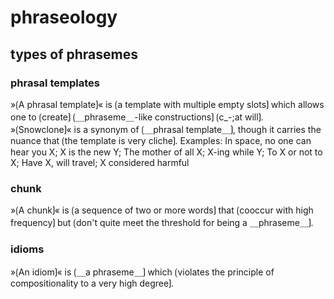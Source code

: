 # phraseology

## types of phrasemes

### phrasal templates

»⟮A phrasal template⟯« is ⟮a template with multiple empty slots⟯ which allows one to ⟮create⟯ ⟮＿phraseme＿-like constructions⟯ ⟮c_-;at will⟯.
»⟮Snowclone⟯« is a synonym of ⟮＿phrasal template＿⟯, though it carries the nuance that ⟮the template is very cliche⟯.
Examples: In space, no one can hear you X; X is the new Y; The mother of all X; X-ing while Y; To X or not to X; Have X, will travel; X considered harmful

### chunk

»⟮A chunk⟯« is ⟮a sequence of two or more words⟯ that ⟮cooccur with high frequency⟯ but ⟮don't quite meet the threshold for being a ＿phraseme＿⟯.

### idioms

»⟮An idiom⟯« is ⟮＿a phraseme＿⟯ which ⟮violates the principle of compositionality to a very high degree⟯.